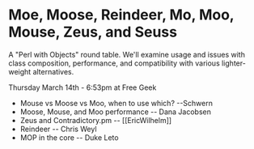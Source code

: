 # Moe, Moose, Reindeer, Mo, Moo, Mouse, Zeus, and Seuss

A "Perl with Objects" round table.  We'll examine usage and issues with class composition, performance, and compatibility with various lighter-weight alternatives.

Thursday March 14th - 6:53pm at Free Geek

* Mouse vs Moose vs Moo, when to use which?  --Schwern
* Moose, Mouse, and Moo performance -- Dana Jacobsen
* Zeus and Contradictory.pm -- [[EricWilhelm]]
* Reindeer -- Chris Weyl
* MOP in the core -- Duke Leto
